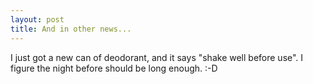 ```yaml
---
layout: post
title: And in other news...
---
```


I just got a new can of deodorant, and it says "shake well before
use". I figure the night before should be long enough. :-D
